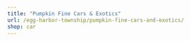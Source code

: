 ```yaml
---
title: "Pumpkin Fine Cars & Exotics"
url: /egg-harbor-township/pumpkin-fine-cars-and-exotics/
shop: car
---
```

